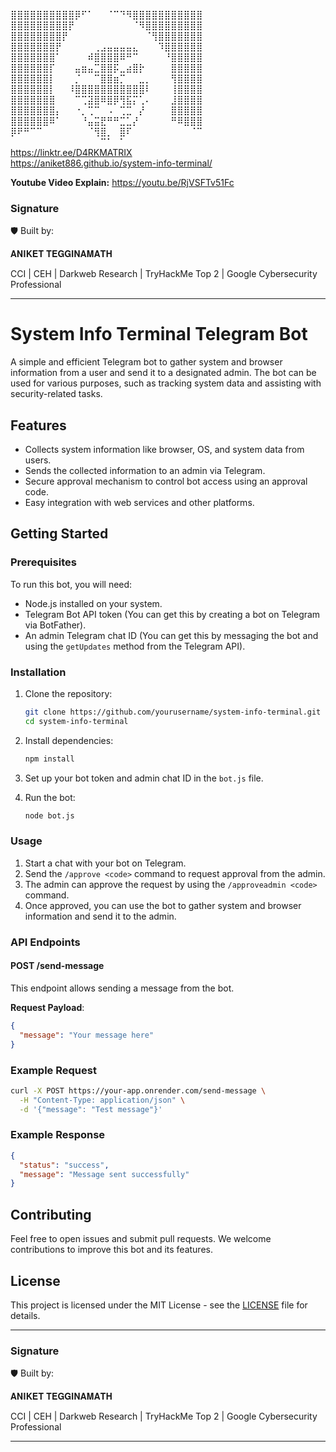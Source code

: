 ⣿⣿⣿⣿⣿⣿⣿⣿⣿⣿⡿⠋⠁⠀⠀⠈⠉⠙⠻⣿⣿⣿⣿⣿⣿⣿⣿⣿⣿⣿             
⣿⣿⣿⣿⣿⣿⣿⣿⣿⡟⠀⠀⠀⠀⠀⠀⠀⠀⠀⠈⠻⣿⣿⣿⣿⣿⣿⣿⣿⣿
⣿⣿⣿⣿⣿⣿⣿⣿⡟⠀⠀⠀⠀⠀⠀⠀⠀⠀⠀⠀⠀⠈⢻⣿⣿⣿⣿⣿⣿⣿
⣿⣿⣿⣿⣿⣿⣿⡟⠀⠀⠀⠀⠀⢀⣠⣤⣤⣤⣤⣄⠀⠀⠀⠹⣿⣿⣿⣿⣿⣿
⣿⣿⣿⣿⣿⣿⣿⠁⠀⠀⠀⠀⠾⣿⣿⣿⣿⠿⠛⠉⠀⠀⠀⠀⠘⣿⣿⣿⣿⣿
⣿⣿⣿⣿⣿⣿⡏⠀⠀⠀⣤⣶⣤⣉⣿⣿⡯⣀⣴⣿⡗⠀⠀⠀⠀⣿⣿⣿⣿⣿
⣿⣿⣿⣿⣿⣿⡇⠀⠀⠀⡈⠀⠀⠉⣿⣿⣶⡉⠀⠀⣀⡀⠀⠀⠀⢻⣿⣿⣿⣿
⣿⣿⣿⣿⣿⣿⡇⠀⠀⠸⣿⣿⣿⣿⣿⣿⣿⣿⣿⣿⣿⠇⠀⠀⠀⢸⣿⣿⣿⣿
⣿⣿⣿⣿⣿⣿⣿⠀⠀⠀⠉⢉⣽⣿⠿⣿⡿⢻⣯⡍⢁⠄⠀⠀⠀⣸⣿⣿⣿⣿
⣿⣿⣿⣿⣿⣿⣿⡄⠀⠀⠐⡀⢉⠉⠀⠠⠀⢉⣉⠀⡜⠀⠀⠀⠀⣿⣿⣿⣿⣿
⣿⣿⣿⣿⣿⣿⠿⠁⠀⠀⠀⠘⣤⣭⣟⠛⠛⣉⣁⡜⠀⠀⠀⠀⠀⠛⠿⣿⣿⣿
⡿⠟⠛⠉⠉⠀⠀⠀⠀⠀⠀⠀⠈⢻⣿⡀⠀⣿⠏⠀⠀⠀⠀⠀⠀⠀⠀⠀⠈⠉
⠀⠀⠀⠀⠀⠀⠀⠀⠀⠀⠀⠀⠀⠀⠉⠁⠀⠁⠀⠀⠀⠀⠀⠀⠀⠀⠀⠀⠀⠀
https://linktr.ee/D4RKMATRIX    
https://aniket886.github.io/system-info-terminal/  

**Youtube Video Explain:** https://youtu.be/RjVSFTv51Fc

### Signature

🛡️ Built by:

𝐀𝐍𝐈𝐊𝐄𝐓 𝐓𝐄𝐆𝐆𝐈𝐍𝐀𝐌𝐀𝐓𝐇

CCI | CEH | Darkweb Research | TryHackMe Top 2 | Google Cybersecurity Professional

---

# System Info Terminal Telegram Bot

A simple and efficient Telegram bot to gather system and browser information from a user and send it to a designated admin. The bot can be used for various purposes, such as tracking system data and assisting with security-related tasks.

## Features

- Collects system information like browser, OS, and system data from users.
- Sends the collected information to an admin via Telegram.
- Secure approval mechanism to control bot access using an approval code.
- Easy integration with web services and other platforms.

## Getting Started

### Prerequisites

To run this bot, you will need:
- Node.js installed on your system.
- Telegram Bot API token (You can get this by creating a bot on Telegram via BotFather).
- An admin Telegram chat ID (You can get this by messaging the bot and using the `getUpdates` method from the Telegram API).
  
### Installation

1. Clone the repository:
   ```bash
   git clone https://github.com/yourusername/system-info-terminal.git
   cd system-info-terminal
   ```

2. Install dependencies:
   ```bash
   npm install
   ```

3. Set up your bot token and admin chat ID in the `bot.js` file.

4. Run the bot:
   ```bash
   node bot.js
   ```

### Usage

1. Start a chat with your bot on Telegram.
2. Send the `/approve <code>` command to request approval from the admin.
3. The admin can approve the request by using the `/approveadmin <code>` command.
4. Once approved, you can use the bot to gather system and browser information and send it to the admin.

### API Endpoints

#### POST /send-message

This endpoint allows sending a message from the bot.

**Request Payload**:
```json
{
  "message": "Your message here"
}
```

### Example Request

```bash
curl -X POST https://your-app.onrender.com/send-message \
  -H "Content-Type: application/json" \
  -d '{"message": "Test message"}'
```

### Example Response

```json
{
  "status": "success",
  "message": "Message sent successfully"
}
```

## Contributing

Feel free to open issues and submit pull requests. We welcome contributions to improve this bot and its features.

## License

This project is licensed under the MIT License - see the [LICENSE](LICENSE) file for details.

---

### Signature

🛡️ Built by:

𝐀𝐍𝐈𝐊𝐄𝐓 𝐓𝐄𝐆𝐆𝐈𝐍𝐀𝐌𝐀𝐓𝐇

CCI | CEH | Darkweb Research | TryHackMe Top 2 | Google Cybersecurity Professional

---
